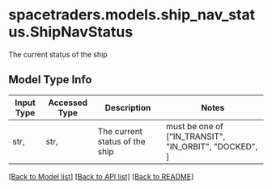 # spacetraders.models.ship_nav_status.ShipNavStatus

The current status of the ship

## Model Type Info
Input Type | Accessed Type | Description | Notes
------------ | ------------- | ------------- | -------------
str,  | str,  | The current status of the ship | must be one of ["IN_TRANSIT", "IN_ORBIT", "DOCKED", ] 

[[Back to Model list]](../../README.md#documentation-for-models) [[Back to API list]](../../README.md#documentation-for-api-endpoints) [[Back to README]](../../README.md)


